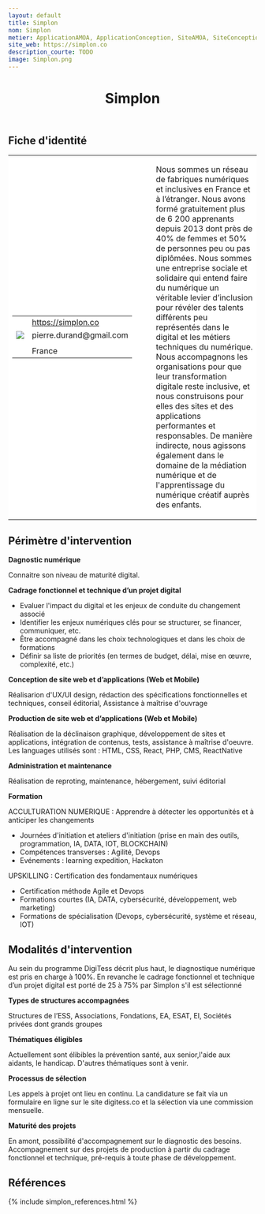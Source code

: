 ```yaml
---
layout: default
title: Simplon
nom: Simplon
metier: ApplicationAMOA, ApplicationConception, SiteAMOA, SiteConception, TransverseCyber, SiteMaintenance, Formation, ApplicationMaintenance, TransverseDigital
site_web: https://simplon.co
description_courte: TODO
image: Simplon.png
---
```


<header>
	<h1> Simplon </h1>
</header>

<div class="main">
	<h2> Fiche d'identité </h2>
	<table style="border-collapse: collapse;">
		<tr style="border: none; background-color:#FFFFFF;">
			<td style="border: none; background-color:#FFFFFF;width:20%;height:80%;">
				<div class="fiche_contact" style="">
					<table style="border-collapse: collapse;">
						<tr class="site_web" style="border: none; background-color:#FFFFFF;">
							<td style="border: none;">
								<img src="" class="fiche_icone"/>
							</td>
							<td style="border: none;">
								<a href="https://simplon.co"> https://simplon.co </a>
							</td>
						</tr>
						<tr class="contact" style="border: none; background-color:#FFFFFF;">
							<td style="border: none;display: table-cell;">
								<img src="{{site.url}}{{site.baseurl}}/images/email_icon.png" class="image" style="max-width:150%;vertical-align: middle;"/>
							</td>
							<td style="border: none;">
								pierre.durand@gmail.com
							</td>
						</tr>
						<tr class="telephone" style="border: none; background-color:#FFFFFF;">
							<td style="border: none;">
								<img src="" class="fiche_icone"/>
							</td>
							<td style="border: none;">
							</td>
						</tr>
						<tr class="zone" style="border: none; background-color:#FFFFFF;">
							<td style="border: none;">
								<img src="" class="fiche_icone"/>
							</td>
							<td style="border: none;">
								France
							</td>
						</tr>
					</table>
				</div>
			</td>
			<td style="width:10%;"/>
			<td style="background-color:#FFFFFF; width:60%;">
				<div class="fiche_identite">
					<p style="font-weight:normal;">
					Nous sommes un réseau de fabriques numériques et inclusives en France et à l’étranger. Nous avons formé gratuitement plus de 6 200 apprenants depuis 2013 dont près de 40% de femmes et 50% de personnes peu ou pas diplômées. Nous sommes une entreprise sociale et solidaire qui entend faire du numérique un véritable levier d’inclusion pour révéler des talents différents peu représentés dans le digital et les métiers techniques du numérique. Nous accompagnons les organisations pour que leur transformation digitale reste inclusive, et nous construisons pour elles des sites et des applications performantes et responsables. De manière indirecte, nous agissons également dans le domaine de la médiation numérique et de l'apprentissage du numérique créatif auprès des enfants.
					</p>
				</div>
			</td>
		</tr>
	</table>
	<div class="perimetre_intervention">
		<h2> Périmètre d'intervention </h2>
		<strong>Dagnostic numérique</strong>
		<p> Connaitre son niveau de maturité digital. </p>
		<strong>Cadrage fonctionnel et technique d’un projet digital</strong>
		<ul>
			<li>Evaluer l'impact du digital et les enjeux de conduite du changement associé</li>
			<li>Identifier les enjeux numériques clés pour se structurer, se financer, communiquer, etc.</li><li>Être accompagné dans les choix technologiques et dans les choix de formations</li>
			<li>Définir sa liste de priorités (en termes de budget, délai, mise en œuvre, complexité, etc.)</li>
		</ul>
		<strong>Conception de site web et d’applications (Web et Mobile)</strong>
		<p>Réalisarion d'UX/UI design, rédaction des spécifications fonctionnelles et techniques, conseil éditorial, Assistance à maîtrise d'ouvrage</p>
		<strong>Production de site web et d’applications (Web et Mobile)</strong>
		<p>Réalisation de la déclinaison graphique, développement de sites et applications, intégration de contenus, tests, assistance à maîtrise d'oeuvre. Les languages utilisés sont : HTML, CSS, React, PHP, CMS, ReactNative</p>
		<strong>Administration et maintenance</strong>
		<p>Réalisation de reproting, maintenance, hébergement, suivi éditorial</p>
		<strong>Formation</strong>
		<p>ACCULTURATION NUMERIQUE : Apprendre à détecter les opportunités et à anticiper les changements
			<ul>
				<li>Journées d'initiation et ateliers d'initiation (prise en main des outils, programmation, IA, DATA, IOT, BLOCKCHAIN)</li>
				<li>Compétences transverses : Agilité, Devops</li>
				<li>Evénements : learning expedition, Hackaton</li>
			</ul></p>
		<p> UPSKILLING : Certification des fondamentaux numériques
			<ul>
				<li>Certification méthode Agile et Devops</li>
				<li>Formations courtes (IA, DATA, cybersécurité, développement, web marketing)</li>
				<li>Formations de spécialisation (Devops, cybersécurité, système et réseau, IOT)</li>
			</ul></p>
	</div>
	<div class="modalite_intervention">
		<h2> Modalités d'intervention </h2>
		<p> Au sein du programme DigiTess décrit plus haut, le diagnostique numérique est pris en charge à 100%. En revanche le cadrage fonctionnel et technique d’un projet digital est porté de 25 à 75% par Simplon s'il est sélectionné </p>
		<strong>Types de structures accompagnées</strong>
		<p>Structures de l’ESS, Associations, Fondations, EA, ESAT, EI, Sociétés privées  dont grands groupes</p>
		<strong>Thématiques éligibles</strong>
		<p>Actuellement sont élibibles la prévention santé, aux senior,l'aide aux aidants, le handicap. D'autres thématiques sont à venir.</p>
		<strong>Processus de sélection</strong>
		<p>Les appels à projet ont lieu en continu. La candidature se fait via un formulaire en ligne sur le site digitess.co et la sélection via une commission mensuelle.</p>
		<strong>Maturité des projets</strong>
		<p>En amont, possibilité d'accompagnement sur le diagnostic des besoins. Accompagnement sur des projets de production à partir du cadrage fonctionnel et technique, pré-requis à toute phase de développement.</p>
	</div>
</div>
<footer class="references">
	<h2> Références </h2>
	{% include simplon_references.html %}
</footer>

